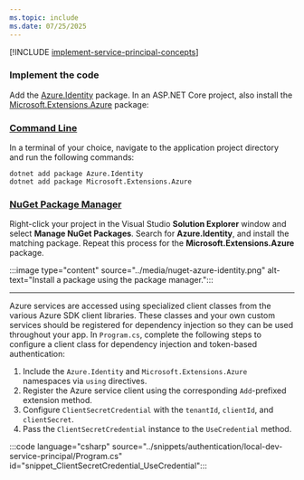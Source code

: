 ```yaml
---
ms.topic: include
ms.date: 07/25/2025
---
```


[!INCLUDE [implement-service-principal-concepts](implement-service-principal-concepts.md)]

### Implement the code

Add the [Azure.Identity](/dotnet/api/azure.identity) package. In an ASP.NET Core project, also install the [Microsoft.Extensions.Azure](/dotnet/api/microsoft.extensions.azure) package:

### [Command Line](#tab/command-line)

In a terminal of your choice, navigate to the application project directory and run the following commands:

```dotnetcli
dotnet add package Azure.Identity
dotnet add package Microsoft.Extensions.Azure
```

### [NuGet Package Manager](#tab/nuget-package)

Right-click your project in the Visual Studio **Solution Explorer** window and select **Manage NuGet Packages**. Search for **Azure.Identity**, and install the matching package. Repeat this process for the **Microsoft.Extensions.Azure** package.

:::image type="content" source="../media/nuget-azure-identity.png" alt-text="Install a package using the package manager.":::

---

Azure services are accessed using specialized client classes from the various Azure SDK client libraries. These classes and your own custom services should be registered for dependency injection so they can be used throughout your app. In `Program.cs`, complete the following steps to configure a client class for dependency injection and token-based authentication:

1. Include the `Azure.Identity` and `Microsoft.Extensions.Azure` namespaces via `using` directives.
1. Register the Azure service client using the corresponding `Add`-prefixed extension method.
1. Configure `ClientSecretCredential` with the `tenantId`, `clientId`, and `clientSecret`.
1. Pass the `ClientSecretCredential` instance to the `UseCredential` method.

:::code language="csharp" source="../snippets/authentication/local-dev-service-principal/Program.cs" id="snippet_ClientSecretCredential_UseCredential":::
